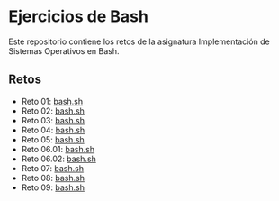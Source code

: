 # Ejercicios de Bash

Este repositorio contiene los retos de la asignatura Implementación de Sistemas Operativos en Bash.

## Retos

- Reto 01: [bash.sh](01-Reto/bash.sh)
- Reto 02: [bash.sh](02-Reto/bash.sh)
- Reto 03: [bash.sh](03-Reto/bash.sh)
- Reto 04: [bash.sh](04-Reto/bash.sh)
- Reto 05: [bash.sh](05-Reto/bash.sh)
- Reto 06.01: [bash.sh](06-Reto/bash.sh)
- Reto 06.02: [bash.sh](06-Reto/bash2.sh)
- Reto 07: [bash.sh](07-Reto/bash.sh)
- Reto 08: [bash.sh](08-Reto/bash.sh)
- Reto 09: [bash.sh](09-Reto/bash.sh)